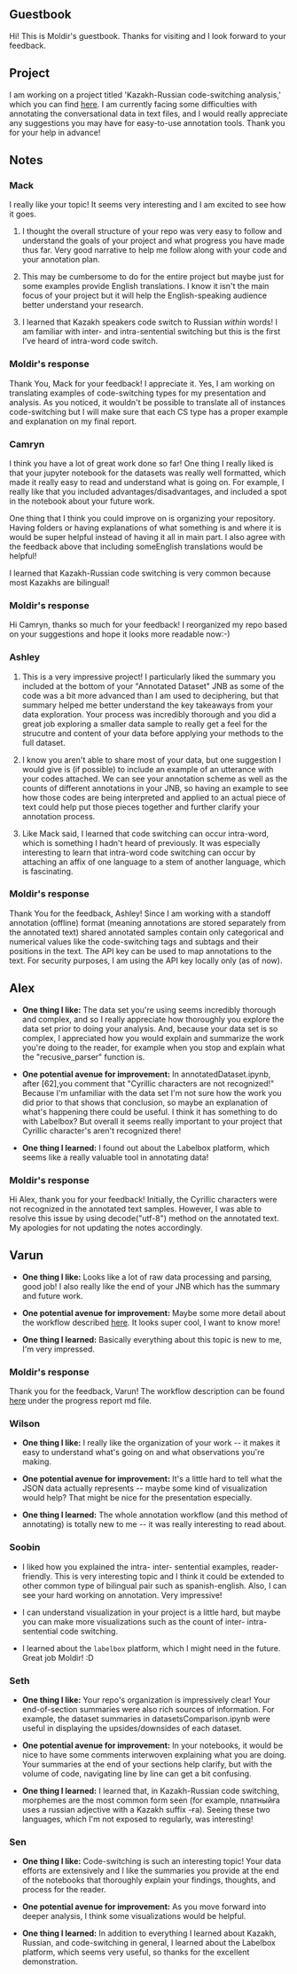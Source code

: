 ## Guestbook

Hi! This is Moldir's guestbook. Thanks for visiting and I look forward to your feedback.

## Project

I am working on a project titled 'Kazakh-Russian code-switching analysis,' which you can find [here](https://github.com/Data-Science-for-Linguists-2023/Kazakh-Russian-Code-Switching-Analysis). I am currently facing some difficulties with annotating the conversational data in text files, and I would really appreciate any suggestions you may have for easy-to-use annotation tools. Thank you for your help in advance!

## Notes  

### Mack
I really like your topic! It seems very interesting and I am excited to see how it goes.

1. I thought the overall structure of your repo was very easy to follow and understand the goals of your project and what progress you have made thus far. Very good narrative to help me follow along with your code and your annotation plan.

2. This may be cumbersome to do for the entire project but maybe just for some examples provide English translations. I know it isn't the main focus of your project but it will help the English-speaking audience better understand your research.

3. I learned that Kazakh speakers code switch to Russian *within* words! I am familiar with inter- and intra-sentential switching but this is the first I've heard of intra-word code switch.


### Moldir's response

Thank You, Mack for your feedback! I appreciate it. Yes, I am working on translating examples of code-switching types for my presentation and analysis. As you noticed, it wouldn't be possible to translate all of instances code-switching but I will make sure that each CS type has a proper example and explanation on my final report.


### Camryn

I think you have a lot of great work done so far! One thing I really liked is that your jupyter notebook for the datasets was really well formatted, which made it really easy to read and understand what is going on. For example, I really like that you included advantages/disadvantages, and included a spot in the notebook about your future work. 

One thing that I think you could improve on is organizing your repository. Having folders or having explanations of what something is and where it is would be super helpful instead of having it all in main part. I also agree with the feedback above that including someEnglish translations would be helpful!

I learned that Kazakh-Russian code switching is very common because most Kazakhs are bilingual! 


### Moldir's response

Hi Camryn, thanks so much for your feedback! I reorganized my repo based on your suggestions and hope it looks more readable now:-)


### Ashley

1. This is a very impressive project! I particularly liked the summary you included at the bottom of your "Annotated Dataset" JNB as some of the code was a bit more advanced than I am used to deciphering, but that summary helped me better understand the key takeaways from your data exploration. Your process was incredibly thorough and you did a great job exploring a smaller data sample to really get a feel for the strucutre and content of your data before applying your methods to the full dataset.

2. I know you aren't able to share most of your data, but one suggestion I would give is (if possible) to include an example of an utterance with your codes attached. We can see your annotation scheme as well as the counts of different annotations in your JNB, so having an example to see how those codes are being interpreted and applied to an actual piece of text could help put those pieces together and further clarify your annotation process. 

3. Like Mack said, I learned that code switching can occur intra-word, which is something I hadn't heard of previously. It was especially interesting to learn that intra-word code switching can occur by attaching an affix of one language to a stem of another language, which is fascinating.  


### Moldir's response

Thank You for the feedback, Ashley! Since I am working with a standoff annotation (offline) format (meaning annotations are stored separately from the annotated text) shared annotated samples contain only categorical and numerical values like the code-switching tags and subtags and their positions in the text. The API key can be used to map annotations to the text. For security purposes, I am using the API key locally only (as of now). 


## Alex

- **One thing I like:** The data set you're using seems incredibly thorough and complex, and so I really appreciate how thoroughly you explore the data set prior to doing your analysis. And, because your data set is so complex, I appreciated how you would explain and summarize the work you're doing to the reader, for example when you stop and explain what the "recusive_parser" function is.

- **One potential avenue for improvement:** In annotatedDataset.ipynb, after \[62],you comment that "Cyrillic characters are not recognized!" Because I'm unfamiliar with the data set I'm not sure how the work you did prior to that shows that conclusion, so maybe an explanation of what's happening there could be useful. I think it has something to do with Labelbox? But overall it seems really important to your project that Cyrillic character's aren't recognized there! 

- **One thing I learned:** I found out about the Labelbox platform, which seems like a really valuable tool in annotating data!


### Moldir's response

Hi Alex, thank you for your feedback! Initially, the Cyrillic characters were not recognized in the annotated text samples. However, I was able to resolve this issue by using decode("utf-8") method on the annotated text. My apologies for not updating the notes accordingly.

 
## Varun

- **One thing I like:** Looks like a lot of raw data processing and parsing, good job! I also really like the end of your JNB which has the summary and future work.

- **One potential avenue for improvement:** Maybe some more detail about the workflow described [here](https://github.com/Data-Science-for-Linguists-2023/Kazakh-Russian-Code-Switching-Analysis/blob/main/screenshots/annotation-workflow.png). It looks super cool, I want to know more!

- **One thing I learned:** Basically everything about this topic is new to me, I'm very impressed.


### Moldir's response

Thank you for the feedback, Varun! The workflow description can be found [here](https://github.com/Data-Science-for-Linguists-2023/Kazakh-Russian-Code-Switching-Analysis/blob/main/progress_report.md) under the progress report md file.

### Wilson

- **One thing I like:** I really like the organization of your work -- it makes it easy to understand what's going on and what observations you're making.

- **One potential avenue for improvement:** It's a little hard to tell what the JSON data actually represents -- maybe some kind of visualization would help? That might be nice for the presentation especially.

- **One thing I learned:** The whole annotation workflow (and this method of annotating) is totally new to me -- it was really interesting to read about.


### Soobin

- I liked how you explained the intra- inter- sentential examples, reader-friendly. This is very interesting topic and I think it could be extended to other common type of bilingual pair such as spanish-english. Also, I can see your hard working on annotation. Very impressive!

- I can understand visualization in your project is a little hard, but maybe you can make more visualizations such as the count of inter- intra- sentential code switching. 

- I learned about the `labelbox` platform, which I might need in the future. Great job Moldir! :D

### Seth

- **One thing I like:** Your repo's organization is impressively clear! Your end-of-section summaries were also rich sources of information. For example, the dataset summaries in datasetsComparison.ipynb were useful in displaying the upsides/downsides of each dataset. 

- **One potential avenue for improvement:** In your notebooks, it would be nice to have some comments interwoven explaining what you are doing. Your summaries at the end of your sections help clarify, but with the volume of code, navigating line by line can get a bit confusing. 

- **One thing I learned:** I learned that, in Kazakh-Russian code switching, morphemes are the most common form seen (for example, платныйға uses a russian adjective with a Kazakh suffix -ға). Seeing these two languages, which I'm not exposed to regularly, was interesting!

### Sen

- **One thing I like:** Code-switching is such an interesting topic! Your data efforts are extensively and I like the summaries you provide at the end of the notebooks that thoroughly explain your findings, thoughts, and process for the reader. 

- **One potential avenue for improvement:** As you move forward into deeper analysis, I think some visualizations would be helpful.

- **One thing I learned:** In addition to everything I learned about Kazakh, Russian, and code-switching in general, I learned about the Labelbox platform, which seems very useful, so thanks for the excellent demonstration. 